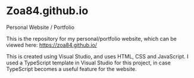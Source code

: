 # Zoa84.github.io
Personal Website / Portfolio

This is the repository for my personal/portfolio website, which can be viewed here: https://zoa84.github.io/

This is created using Visual Studio, and uses HTML, CSS and JavaScript. I used a TypeScript template in Visual Studio for this project, in case TypeScript becomes a useful feature for the website.

